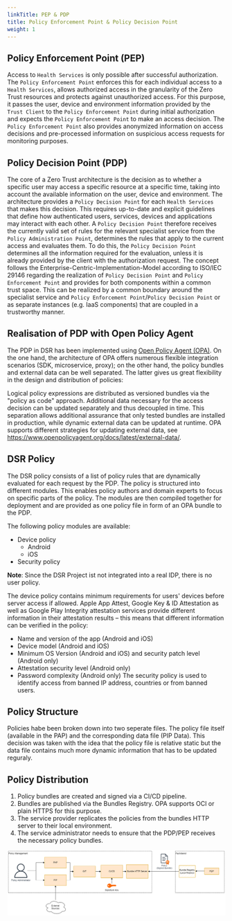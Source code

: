 ```yaml
---
linkTitle: PEP & PDP
title: Policy Enforcement Point & Policy Decision Point
weight: 1
---
```


## Policy Enforcement Point (PEP)

Access to `Health Services` is only possible after successful authorization. The `Policy Enforcement Point` enforces this for each individual access to a `Health Services`, allows authorized access in the granularity of the Zero Trust resources and protects against unauthorized access. For this purpose, it passes the user, device and environment information provided by the ``Trust Client`` to the `Policy Enforcement Point` during initial authorization and expects the `Policy Enforcement Point` to make an access decision. The `Policy Enforcement Point` also provides anonymized information on access decisions and pre-processed information on suspicious access requests for monitoring purposes.

## Policy Decision Point (PDP)

The core of a Zero Trust architecture is the decision as to whether a specific user may access a specific resource at a specific time, taking into account the available information on the user, device and environment. The architecture provides a ``Policy Decision Point`` for each `Health Services` that makes this decision. This requires up-to-date and explicit guidelines that define how authenticated users, services, devices and applications may interact with each other. A ``Policy Decision Point`` therefore receives the currently valid set of rules for the relevant specialist service from the `Policy Administration Point`, determines the rules that apply to the current access and evaluates them. To do this, the ``Policy Decision Point`` determines all the information required for the evaluation, unless it is already provided by the client with the authorization request. The concept follows the Enterprise-Centric-Implementation-Model according to ISO/IEC 29146 regarding the realization of ``Policy Decision Point`` and `Policy Enforcement Point` and provides for both components within a common trust space. This can be realized by a common boundary around the specialist service and `Policy Enforcement Point`/``Policy Decision Point`` or as separate instances (e.g. IaaS components) that are coupled in a trustworthy manner.

## Realisation of PDP with Open Policy Agent

The PDP in DSR has been implemented using [Open Policy Agent (OPA)](https://www.openpolicyagent.org). On the one hand, the architecture of OPA offers numerous flexible integration scenarios (SDK, microservice, proxy); on the other hand, the policy bundles and external data can be well separated. The latter gives us great flexibility in the design and distribution of policies:

Logical policy expressions are distributed as versioned bundles via the "policy as code" approach.
Additional data necessary for the access decision can be updated separately and thus decoupled in time.
This separation allows additional assurance that only tested bundles are installed in production, while dynamic external data can be updated at runtime. OPA supports different strategies for updating external data, see https://www.openpolicyagent.org/docs/latest/external-data/.

## DSR Policy

The DSR policy consists of a list of policy rules that are dynamically evaluated for each request by the PDP. The policy is structured into different modules. This enables policy authors and domain experts to focus on specific parts of the policy. The modules are then compiled together for deployment and are provided as one policy file in form of an OPA bundle to the PDP.

The following policy modules are available:
* Device policy
    * Android
    * iOS
* Security policy

**Note**: Since the DSR Project ist not integrated into a real IDP, there is no user policy.

The device policy contains minimum requirements for users' devices before server access if allowed. Apple App Attest, Google Key & ID Attestation as well as Google Play Integrity attestation services provide different information in their attestation results – this means that different information can be verified in the policy:
* Name and version of the app (Android and iOS)
* Device model (Android and iOS)
* Minimum OS Version (Android and iOS) and security patch level (Android only)
* Attestation security level (Android only)
* Password complexity (Android only)
The security policy is used to identify access from banned IP address, countries or from banned users.

## Policy Structure
Policies habe been broken down into two seperate files. The policy file itself (available in the PAP) and the corresponding data file (PIP Data). This decision was taken with the idea that the policy file is relative static but the data file contains much more dynamic information that has to be updated reguraly.

## Policy Distribution

1. Policy bundles are created and signed via a CI/CD pipeline.
2. Bundles are published via the Bundles Registry. OPA supports OCI or plain HTTPS for this purpose.
3. The service provider replicates the policies from the bundles HTTP server to their local environment. 
4. The service administrator needs to ensure that the PDP/PEP receives the necessary policy bundles.

![dev_sec_level](concept_pdp_overview.png)
